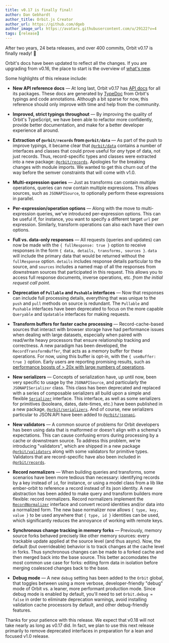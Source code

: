 ```yaml
---
title: v0.17 is finally final!
author: Dan Gebhardt
author_title: Orbit.js Creator
author_url: https://github.com/dgeb
author_image_url: https://avatars.githubusercontent.com/u/29122?v=4
tags: [release]
---
```


After two years, 24 beta releases, and over 400 commits, Orbit v0.17 is finally
ready! 🎉

Orbit's docs have been updated to reflect all the changes. If you are upgrading
from v0.16, the place to start is the overview of [what's
new](/docs/whats-new.md).

Some highlights of this release include:

* **New API reference docs** &mdash; At long last, Orbit v0.17 has [API
  docs](/docs/api) for all its packages. These docs are generated by
  [TypeDoc](https://typedoc.org/) from Orbit's typings and code annotations.
  Although a bit sparse for now, this reference should only improve with time
  and help from the community.

* **Improved, strict typings throughout** &mdash; By improving the quality of
  Orbit's TypeScript, we have been able to refactor more confidently, provide
  better documentation, and make for a better developer experience all around.

* **Extraction of `@orbit/records` from `@orbit/data`** &mdash; As part of the
  push to improve typings, it became clear that [`@orbit/data`](/docs/api/data)
  contains a number of interfaces and classes that could prove useful for _any_
  type of data, not just records. Thus, record-specific types and classes
  were extracted into a new package: [`@orbit/records`](/docs/api/records).
  Apologies for the breaking changes with module imports. We wanted to get this
  churn out of the way before the semver constraints that will come with v1.0.

* **Multi-expression queries** &mdash; Just as transforms can contain multiple
  operations, queries can now contain multiple expressions. This allows sources,
  such as `JSONAPISource`, to optionally perform these expressions in parallel.

* **Per-expression/operation options** &mdash; Along with the move to
  multi-expression queries, we've introduced per-expression options. This can be
  useful if, for instance, you want to specify a different target `url` per
  expression. Similarly, transform operations can also each have their own
  options.

* **Full vs. data-only responses** &mdash; All requests (queries and updates)
  can now be made with the `{ fullResponse: true }` option to receive responses
  in the form `{ data, details, transforms, sources }`. `data` will include the
  primary data that would be returned without the `fullResponse` option.
  `details` includes response details particular to the source, and `sources`
  includes a named map of all the responses from downstream sources that
  participated in this request. This allows you to access full response
  documents, inverse operations, etc. _from the initial request call point_.

* **Deprecation of `Pullable` and `Pushable` interfaces** &mdash; Now that
  responses can include full processing details, everything that was unique to
  the `push` and `pull` methods on source is redundant. The `Pullable` and
  `Pushable` interfaces have been deprecated to focus on the more capable
  `Queryable` and `Updatable` interfaces for making requests.

* **Transform buffers for faster cache processing** &mdash; Record-cache-based
  sources that interact with browser storage have had performance issues when
  dealing with large datasets, especially when paired with read/write heavy
  processors that ensure relationship tracking and correctness. A new paradigm
  has been developed, the `RecordTransformBuffer`, that acts as a memory buffer
  for these operations. For now, using this buffer is opt-in, with the `{
  useBuffer: true }` option. Early users are reporting promising results, such
  as [performance boosts of > 20x with large numbers of
  operations](https://github.com/orbitjs/orbit/issues/798#issuecomment-800544909).

* **New serializers** &mdash; Concepts of serialization have, up until now, been
  very specific to usage by the `JSONAPISource`, and particularly the
  `JSONAPISerializer` class. This class has been deprecated and replaced with a
  series of composable serializers all build upon a simple and flexible
  [`Serializer`](/docs/api/serializers/interfaces/Serializer) interface. This
  interface, as well as some serializers for primitives (booleans, dates,
  date-times, etc.) have been published in a new package,
  [`@orbit/serializers`](/docs/api/serializers). And of course, new serializers
  particular to JSON:API have been added to
  [`@orbit/jsonapi`](/docs/api/jsonapi).

* **New validators** &mdash; A common source of problems for Orbit developers
  has been using data that is malformed or doesn't align with a schema's
  expectations. This can cause confusing errors during processing by a cache or
  downstream source. To address this problem, we're introducing "validators",
  which are shipped in a new package [`@orbit/validators`](/docs/api/validators)
  along with some validators for primitive types. Validators that are
  record-specific have also been included in
  [`@orbit/records`](/docs/api/records).

* **Record normalizers** &mdash; When building queries and transforms, some
  scenarios have been more tedious than necessary: identifying records by a key
  instead of `id`, for instance, or using a model class from a lib like
  ember-orbit to reference a record instead of its json identity. A new
  abstraction has been added to make query and transform builders more flexible:
  record normalizers. Record normalizers implement the
  [`RecordNormalizer`](/docs/api/records/interfaces/RecordNormalizer) interface
  and convert record identities and/or data into a normalized form. The new base
  normalizer now allows `{ type, key, value }` to be used anywhere that `{ type,
  id }` identities can be used, which significantly reduces the annoyance of
  working with remote keys.

* **Synchronous change tracking in memory forks** &mdash; Previously, memory
  source forks behaved precisely like other memory sources: every trackable
  update applied at the source level (and thus async). Now, the default (but
  overrideable) behavior is to track changes at the cache level in forks. Thus
  synchronous changes can be made to a forked cache and then merged back into
  the base source. This better accomodates the most common use case for forks:
  editing form data in isolation before merging coalesced changes back to the
  base.

* **Debug mode** &mdash; A new `debug` setting has been added to the `Orbit`
  global, that toggles between using a more verbose, developer-friendly "debug"
  mode of Orbit vs. a leaner, more performant production mode. Since debug mode
  is enabled by default, you'll need to set `Orbit.debug = false` in order to
  eliminate deprecation warnings, avoid installing validation cache processors
  by default, and other debug-friendly features.

Thanks for your patience with this release. We expect that v0.18 will not take
nearly as long as v0.17 did. In fact, we plan to use this next release primarily
to remove deprecated interfaces in preparation for a lean and focused v1.0
release.
